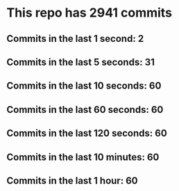 # This repo has 2941 commits

## Commits in the last 1 second: 2
## Commits in the last 5 seconds: 31
## Commits in the last 10 seconds: 60
## Commits in the last 60 seconds: 60
## Commits in the last 120 seconds: 60
## Commits in the last 10 minutes: 60
## Commits in the last 1 hour: 60
